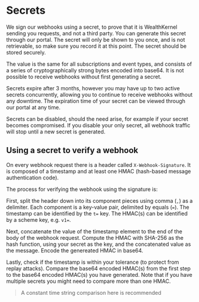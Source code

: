 # Secrets

We sign our webhooks using a secret, to prove that it is WealthKernel sending you requests, and not a third party. You can generate this secret through our portal. The secret will only be shown to you once, and is not retrievable, so make sure you record it at this point. The secret should be stored securely.

The value is the same for all subscriptions and event types, and consists of a series of cryptographically strong bytes encoded into base64. It is not possible to receive webhooks without first generating a secret.

Secrets expire after 3 months, however you may have up to two active secrets concurrently, allowing you to continue to receive webhooks without any downtime. The expiration time of your secret can be viewed through our portal at any time.

Secrets can be disabled, should the need arise, for example if your secret becomes compromised. If you disable your only secret, all webhook traffic will stop until a new secret is generated.

## Using a secret to verify a webhook

On every webhook request there is a header called `X-Webhook-Signature`. It is composed of a timestamp and at least one HMAC (hash-based message authentication code).

The process for verifying the webhook using the signature is:

First, split the header down into its component pieces using comma (`,`) as a delimiter. Each component is a key-value pair, delimited by equals (`=`). The timestamp can be identified by the `t=` key. The HMAC(s) can be identified by a scheme key, e.g. `v1=`. 

Next, concatenate the value of the timestamp element to the end of the body of the webhook request. Compute the HMAC with SHA-256 as the hash function, using your secret as the key, and the concatenated value as the message. Encode the genereated HMAC in base64.

Lastly, check if the timestamp is within your tolerance (to protect from replay attacks). Compare the base64 encoded HMAC(s) from the first step to the base64 encoded HMAC(s) you have generated. Note that if you have multiple secrets you might need to compare more than one HMAC.

<!-- theme: info -->
> A constant time string comparison here is recommended
